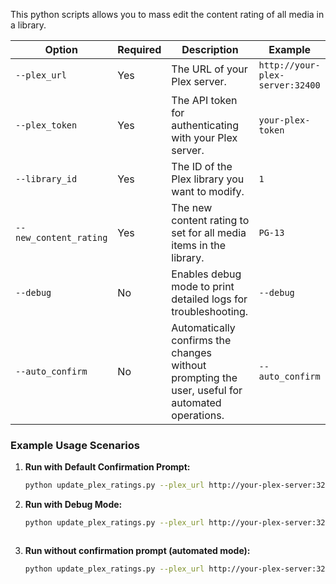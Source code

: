 This python scripts allows you to mass edit the content rating of all media in a library.

| Option                 | Required | Description                                                                                     | Example                                          |
|------------------------|----------|-------------------------------------------------------------------------------------------------|--------------------------------------------------|
| `--plex_url`           | Yes      | The URL of your Plex server.                                                                    | `http://your-plex-server:32400`                  |
| `--plex_token`         | Yes      | The API token for authenticating with your Plex server.                                          | `your-plex-token`                                |
| `--library_id`         | Yes      | The ID of the Plex library you want to modify.                                                   | `1`                                              |
| `--new_content_rating` | Yes      | The new content rating to set for all media items in the library.                                | `PG-13`                                          |
| `--debug`              | No       | Enables debug mode to print detailed logs for troubleshooting.                                   | `--debug`                                        |
| `--auto_confirm`       | No       | Automatically confirms the changes without prompting the user, useful for automated operations.  | `--auto_confirm`                                 |



### Example Usage Scenarios

1. **Run with Default Confirmation Prompt:**

   ```bash
   python update_plex_ratings.py --plex_url http://your-plex-server:32400 --plex_token your-plex-token --library_id 1 --new_content_rating PG-13


2. **Run with Debug Mode:**

   ```bash
   python update_plex_ratings.py --plex_url http://your-plex-server:32400 --plex_token your-plex-token --library_id 1 --new_content_rating PG-13 --debug



3. **Run without confirmation prompt (automated mode):**

   ```bash
   python update_plex_ratings.py --plex_url http://your-plex-server:32400 --plex_token your-plex-token --library_id 1 --new_content_rating PG-13 --auto_confirm
  
